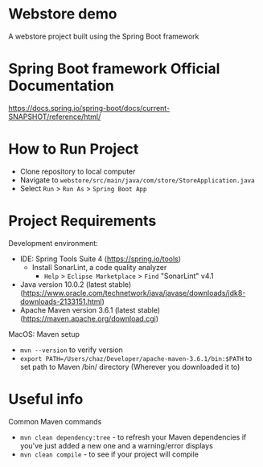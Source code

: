 # Webstore demo
A webstore project built using the Spring Boot framework

# Spring Boot framework Official Documentation
https://docs.spring.io/spring-boot/docs/current-SNAPSHOT/reference/html/

# How to Run Project
- Clone repository to local computer
- Navigate to `webstore/src/main/java/com/store/StoreApplication.java`
- Select `Run` > `Run As` > `Spring Boot App`


# Project Requirements
Development environment:
- IDE: Spring Tools Suite 4 (https://spring.io/tools)
  - Install SonarLint, a code quality analyzer
    - `Help` > `Eclipse Marketplace` > `Find` "SonarLint" v4.1
- Java version 10.0.2 (latest stable)(https://www.oracle.com/technetwork/java/javase/downloads/jdk8-downloads-2133151.html)
- Apache Maven version 3.6.1 (latest stable)(https://maven.apache.org/download.cgi)

MacOS:
Maven setup
- `mvn --version` to verify version
- `export PATH=/Users/chaz/Developer/apache-maven-3.6.1/bin:$PATH` to set path to Maven /bin/ directory (Wherever you downloaded it to)


# Useful info
Common Maven commands
- `mvn clean dependency:tree` - to refresh your Maven dependencies if you've just added a new one and a warning/error displays
- `mvn clean compile` - to see if your project will compile
